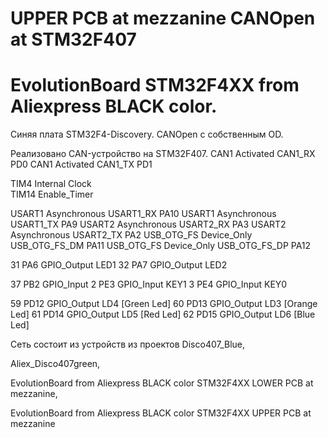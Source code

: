 #  UPPER PCB at mezzanine CANOpen at STM32F407
#  EvolutionBoard STM32F4XX from Aliexpress BLACK color.
Синяя плата  STM32F4-Discovery. 
CANOpen с собственным OD.

Реализовано CAN-устройство на STM32F407.
CAN1	Activated	CAN1_RX	PD0
CAN1	Activated	CAN1_TX	PD1

TIM4	Internal Clock	
TIM14	Enable_Timer	

USART1	Asynchronous	USART1_RX	PA10
USART1	Asynchronous	USART1_TX	PA9
USART2	Asynchronous	USART2_RX	PA3
USART2	Asynchronous	USART2_TX	PA2
USB_OTG_FS	Device_Only	USB_OTG_FS_DM	PA11
USB_OTG_FS	Device_Only	USB_OTG_FS_DP	PA12

31	PA6	GPIO_Output	LED1
32	PA7	GPIO_Output	LED2

37	PB2	GPIO_Input
2	PE3	GPIO_Input	KEY1
3	PE4	GPIO_Input KEY0

59	PD12	GPIO_Output	LD4 [Green Led]
60	PD13	GPIO_Output	LD3 [Orange Led]
61	PD14	GPIO_Output	LD5 [Red Led]
62	PD15	GPIO_Output	LD6 [Blue Led]

Сеть состоит из устройств из проектов 
Disco407_Blue,

Aliex_Disco407green,

EvolutionBoard from Aliexpress BLACK color STM32F4XX LOWER PCB at mezzanine,

EvolutionBoard from Aliexpress BLACK color STM32F4XX UPPER PCB at mezzanine



